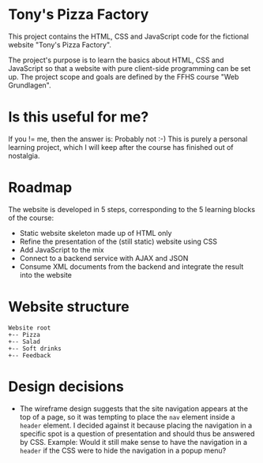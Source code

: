 # Tony's Pizza Factory

This project contains the HTML, CSS and JavaScript code for the fictional website "Tony's Pizza Factory".

The project's purpose is to learn the basics about HTML, CSS and JavaScript so that a website with pure client-side programming can be set up. The project scope and goals are defined by the FFHS course "Web Grundlagen".

# Is this useful for me?

If you != me, then the answer is: Probably not :-) This is purely a personal learning project, which I will keep after the course has finished out of nostalgia.

# Roadmap

The website is developed in 5 steps, corresponding to the 5 learning blocks of the course:

* Static website skeleton made up of HTML only
* Refine the presentation of the (still static) website using CSS
* Add JavaScript to the mix
* Connect to a backend service with AJAX and JSON
* Consume XML documents from the backend and integrate the result into the website

# Website structure

```
Website root
+-- Pizza
+-- Salad
+-- Soft drinks
+-- Feedback
```

# Design decisions

* The wireframe design suggests that the site navigation appears at the top of a page, so it was tempting to place the `nav` element inside a `header` element. I decided against it because placing the navigation in a specific spot is a question of presentation and should thus be answered by CSS. Example: Would it still make sense to have the navigation in a `header` if the CSS were to hide the navigation in a popup menu?